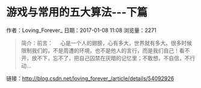# 游戏与常用的五大算法---下篇
作者：Loving_Forever_
日期：2017-01-08 11:08
浏览量：2271
> 简介：前言：
    
心是一个人的翅膀，心有多大，世界就有多大。很多时候限制我们的，不是周遭的环境，也不是他人的言行，而是我们自己！看不开，放不下，忘不了，把自己囚禁在灰暗的记忆里；不敢想，不自信，不行动...

 链接：http://blog.csdn.net/loving_forever_/article/details/54092926
